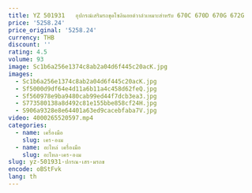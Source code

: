 ```yaml
---
title: YZ 501931   อุปกรณ์เสริมรถขุดโซลินอยด์วาล์วเหมาะสําหรับ 670C 670D 670G 672G
price: '5258.24'
price_original: '5258.24'
currency: THB
discount: ''
rating: 4.5
volume: 93
image: Sc1b6a256e1374c8ab2a04d6f445c20acK.jpg
images:
  - Sc1b6a256e1374c8ab2a04d6f445c20acK.jpg
  - Sf5000d9df64e4d11a6b11a4c458d62feQ.jpg
  - Sf560978e9ba9480cab99ed44f7dcb3ea3.jpg
  - S773580138a8d492c81e155bbe858cf24H.jpg
  - S906a9328e8e64401a63ed9cacebfaba7V.jpg
video: 4000265520597.mp4
categories:
  - name: เครื่องมือ
    slug: เคร-องม
  - name: อะไหล่ เครื่องมือ
    slug: อะไหล-เคร-องม
slug: yz-501931-ปกรณ-เสร-มรถข
encode: oBStFvk
lang: th
---
```

  
